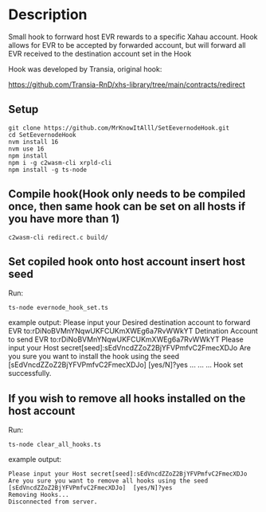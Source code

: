 # Description

Small hook to forrward host EVR rewards to a specific Xahau account.
Hook allows for EVR to be accepted by forwarded account, but will forward all EVR received to the destination account set in the Hook

Hook was developed by Transia, original hook:

https://github.com/Transia-RnD/xhs-library/tree/main/contracts/redirect

## Setup

    git clone https://github.com/MrKnowItAlll/SetEevernodeHook.git
    cd SetEevernodeHook
    nvm install 16
    nvm use 16
    npm install
    npm i -g c2wasm-cli xrpld-cli
    npm install -g ts-node

## Compile hook(Hook only needs to be compiled once, then same hook can be set on all hosts if you have more than 1)

    c2wasm-cli redirect.c build/

## Set copiled hook onto host account insert host seed

Run:

    ts-node evernode_hook_set.ts

example output:
    Please input your Desired destination account to forward EVR to:rDiNoBVMnYNqwUKFCUKmXWEg6a7RvWWkYT
    Detination Account to send EVR to:rDiNoBVMnYNqwUKFCUKmXWEg6a7RvWWkYT
    Please input your Host secret[seed]:sEdVncdZZoZ2BjYFVPmfvC2FmecXDJo
    Are you sure you want to install the hook using the seed [sEdVncdZZoZ2BjYFVPmfvC2FmecXDJo]  [yes/N]?yes
    ...
    ...
    ...
    Hook set successfully.


## If you wish to remove all hooks installed on the host account

Run:

    ts-node clear_all_hooks.ts

example output:

    Please input your Host secret[seed]:sEdVncdZZoZ2BjYFVPmfvC2FmecXDJo
    Are you sure you want to remove all hooks using the seed [sEdVncdZZoZ2BjYFVPmfvC2FmecXDJo]  [yes/N]?yes
    Removing Hooks...
    Disconnected from server.
